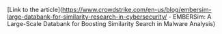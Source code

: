 [Link to the article](https://www.crowdstrike.com/en-us/blog/embersim-large-databank-for-similarity-research-in-cybersecurity/ - EMBERSim: A Large-Scale Databank for Boosting Similarity Search in Malware Analysis)
